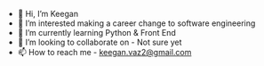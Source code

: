 - 👋 Hi, I’m Keegan
- 👀 I’m interested making a career change to software engineering
- 🌱 I’m currently learning Python & Front End
- 💞️ I’m looking to collaborate on - Not sure yet
- 📫 How to reach me - keegan.vaz2@gmail.com

<!---
keegs527/keegs527 is a ✨ special ✨ repository because its `README.md` (this file) appears on your GitHub profile.
You can click the Preview link to take a look at your changes.
--->
